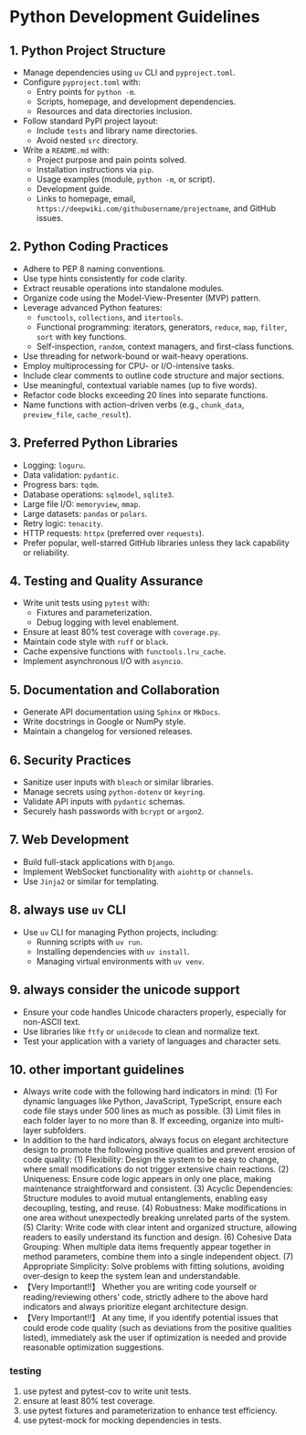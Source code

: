 # Python Development Guidelines

## 1. Python Project Structure
- Manage dependencies using `uv` CLI and `pyproject.toml`.
- Configure `pyproject.toml` with:
  - Entry points for `python -m`.
  - Scripts, homepage, and development dependencies.
  - Resources and data directories inclusion.
- Follow standard PyPI project layout:
  - Include `tests` and library name directories.
  - Avoid nested `src` directory.
- Write a `README.md` with:
  - Project purpose and pain points solved.
  - Installation instructions via `pip`.
  - Usage examples (module, `python -m`, or script).
  - Development guide.
  - Links to homepage, email, `https://deepwiki.com/githubusername/projectname`, and GitHub issues.

## 2. Python Coding Practices
- Adhere to PEP 8 naming conventions.
- Use type hints consistently for code clarity.
- Extract reusable operations into standalone modules.
- Organize code using the Model-View-Presenter (MVP) pattern.
- Leverage advanced Python features:
  - `functools`, `collections`, and `itertools`.
  - Functional programming: iterators, generators, `reduce`, `map`, `filter`, `sort` with key functions.
  - Self-inspection, `random`, context managers, and first-class functions.
- Use threading for network-bound or wait-heavy operations.
- Employ multiprocessing for CPU- or I/O-intensive tasks.
- Include clear comments to outline code structure and major sections.
- Use meaningful, contextual variable names (up to five words).
- Refactor code blocks exceeding 20 lines into separate functions.
- Name functions with action-driven verbs (e.g., `chunk_data`, `preview_file`, `cache_result`).

## 3. Preferred Python Libraries
- Logging: `loguru`.
- Data validation: `pydantic`.
- Progress bars: `tqdm`.
- Database operations: `sqlmodel`, `sqlite3`.
- Large file I/O: `memoryview`, `mmap`.
- Large datasets: `pandas` or `polars`.
- Retry logic: `tenacity`.
- HTTP requests: `httpx` (preferred over `requests`).
- Prefer popular, well-starred GitHub libraries unless they lack capability or reliability.

## 4. Testing and Quality Assurance
- Write unit tests using `pytest` with:
  - Fixtures and parameterization.
  - Debug logging with level enablement.
- Ensure at least 80% test coverage with `coverage.py`.
- Maintain code style with `ruff` or `black`.
- Cache expensive functions with `functools.lru_cache`.
- Implement asynchronous I/O with `asyncio`.

## 5. Documentation and Collaboration
- Generate API documentation using `Sphinx` or `MkDocs`.
- Write docstrings in Google or NumPy style.
- Maintain a changelog for versioned releases.

## 6. Security Practices
- Sanitize user inputs with `bleach` or similar libraries.
- Manage secrets using `python-dotenv` or `keyring`.
- Validate API inputs with `pydantic` schemas.
- Securely hash passwords with `bcrypt` or `argon2`.

## 7. Web Development
- Build full-stack applications with `Django`.
- Implement WebSocket functionality with `aiohttp` or `channels`.
- Use `Jinja2` or similar for templating.

## 8. always use `uv` CLI
- Use `uv` CLI for managing Python projects, including:
  - Running scripts with `uv run`.
  - Installing dependencies with `uv install`.
  - Managing virtual environments with `uv venv`. 

## 9. always consider the unicode support
- Ensure your code handles Unicode characters properly, especially for non-ASCII text.
- Use libraries like `ftfy` or `unidecode` to clean and normalize text.
- Test your application with a variety of languages and character sets.

## 10. other important guidelines
- Always write code with the following hard indicators in mind:
  (1) For dynamic languages like Python, JavaScript, TypeScript, ensure each code file stays under 500 lines as much as possible.
  (3) Limit files in each folder layer to no more than 8. If exceeding, organize into multi-layer subfolders.
- In addition to the hard indicators, always focus on elegant architecture design to promote the following positive qualities and prevent erosion of code quality:
  (1) Flexibility: Design the system to be easy to change, where small modifications do not trigger extensive chain reactions.
  (2) Uniqueness: Ensure code logic appears in only one place, making maintenance straightforward and consistent.
  (3) Acyclic Dependencies: Structure modules to avoid mutual entanglements, enabling easy decoupling, testing, and reuse.
  (4) Robustness: Make modifications in one area without unexpectedly breaking unrelated parts of the system.
  (5) Clarity: Write code with clear intent and organized structure, allowing readers to easily understand its function and design.
  (6) Cohesive Data Grouping: When multiple data items frequently appear together in method parameters, combine them into a single independent object.
  (7) Appropriate Simplicity: Solve problems with fitting solutions, avoiding over-design to keep the system lean and understandable.
- 【Very Important!!】 Whether you are writing code yourself or reading/reviewing others' code, strictly adhere to the above hard indicators and always prioritize elegant architecture design.
- 【Very Important!!】 At any time, if you identify potential issues that could erode code quality (such as deviations from the positive qualities listed), immediately ask the user if optimization is needed and provide reasonable optimization suggestions.

### testing 
1. use pytest and pytest-cov to write unit tests.
2. ensure at least 80% test coverage.
3. use pytest fixtures and parameterization to enhance test efficiency.
4. use pytest-mock for mocking dependencies in tests.